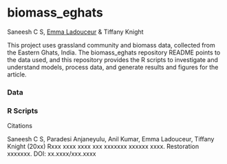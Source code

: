 # biomass_eghats
Saneesh C S, [Emma Ladouceur](https://github.com/emma-ladouceur) & Tiffany Knight

This project uses grassland community and biomass data, collected from the Eastern Ghats, India.
The biomass_eghats repository README points to the data used, and this repository provides the R scripts to investigate and understand models, process data,
and generate results and figures for the article.

### Data


### R Scripts

Citations

Saneesh C S, Paradesi Anjaneyulu, Anil Kumar, Emma Ladouceur, Tiffany Knight (20xx) Rxxx xxxx xxxx xxx xxxxxxx xxxxxx xxxx. Restoration xxxxxxx. DOI: xx.xxxx/xxx.xxxx
